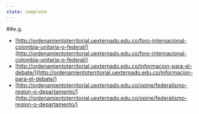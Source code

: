 ```yaml
---
state: complete
---
```

##e.g.
- [http://ordenamientoterritorial.uexternado.edu.co/foro-internacional-colombia-unitaria-o-federal/](http://ordenamientoterritorial.uexternado.edu.co/foro-internacional-colombia-unitaria-o-federal/)
- [http://ordenamientoterritorial.uexternado.edu.co/informacion-para-el-debate/](http://ordenamientoterritorial.uexternado.edu.co/informacion-para-el-debate/)
- [http://ordenamientoterritorial.uexternado.edu.co/opine/federalismo-region-o-departamento/](http://ordenamientoterritorial.uexternado.edu.co/opine/federalismo-region-o-departamento/)